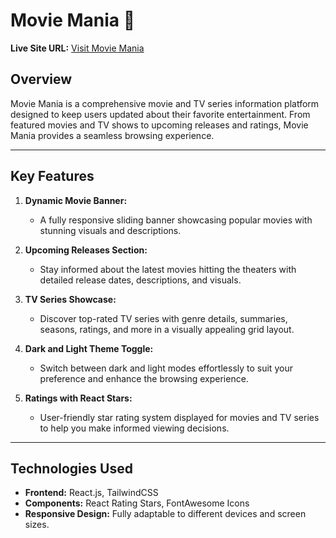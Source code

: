 # Movie Mania 🎥  

**Live Site URL:** [Visit Movie Mania](https://your-live-site-url.com)

## Overview  
Movie Mania is a comprehensive movie and TV series information platform designed to keep users updated about their favorite entertainment. From featured movies and TV shows to upcoming releases and ratings, Movie Mania provides a seamless browsing experience.

---

## Key Features  
1. **Dynamic Movie Banner:**  
   - A fully responsive sliding banner showcasing popular movies with stunning visuals and descriptions.

2. **Upcoming Releases Section:**  
   - Stay informed about the latest movies hitting the theaters with detailed release dates, descriptions, and visuals.

3. **TV Series Showcase:**  
   - Discover top-rated TV series with genre details, summaries, seasons, ratings, and more in a visually appealing grid layout.

4. **Dark and Light Theme Toggle:**  
   - Switch between dark and light modes effortlessly to suit your preference and enhance the browsing experience.

5. **Ratings with React Stars:**  
   - User-friendly star rating system displayed for movies and TV series to help you make informed viewing decisions.

---

## Technologies Used  
- **Frontend:** React.js, TailwindCSS  
- **Components:** React Rating Stars, FontAwesome Icons  
- **Responsive Design:** Fully adaptable to different devices and screen sizes.


